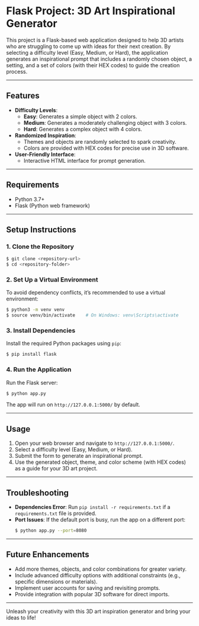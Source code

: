 # Flask Project: 3D Art Inspirational Generator

This project is a Flask-based web application designed to help 3D artists who are struggling to come up with ideas for their next creation. By selecting a difficulty level (Easy, Medium, or Hard), the application generates an inspirational prompt that includes a randomly chosen object, a setting, and a set of colors (with their HEX codes) to guide the creation process.

---

## **Features**
- **Difficulty Levels**:
  - **Easy**: Generates a simple object with 2 colors.
  - **Medium**: Generates a moderately challenging object with 3 colors.
  - **Hard**: Generates a complex object with 4 colors.
- **Randomized Inspiration**:
  - Themes and objects are randomly selected to spark creativity.
  - Colors are provided with HEX codes for precise use in 3D software.
- **User-Friendly Interface**:
  - Interactive HTML interface for prompt generation.

---

## **Requirements**
- Python 3.7+
- Flask (Python web framework)

---

## **Setup Instructions**

### 1. Clone the Repository
```bash
$ git clone <repository-url>
$ cd <repository-folder>
```

### 2. Set Up a Virtual Environment
To avoid dependency conflicts, it’s recommended to use a virtual environment:
```bash
$ python3 -m venv venv
$ source venv/bin/activate    # On Windows: venv\Scripts\activate
```

### 3. Install Dependencies
Install the required Python packages using `pip`:
```bash
$ pip install flask
```

### 4. Run the Application
Run the Flask server:
```bash
$ python app.py
```
The app will run on `http://127.0.0.1:5000/` by default.

---

## **Usage**
1. Open your web browser and navigate to `http://127.0.0.1:5000/`.
2. Select a difficulty level (Easy, Medium, or Hard).
3. Submit the form to generate an inspirational prompt.
4. Use the generated object, theme, and color scheme (with HEX codes) as a guide for your 3D art project.

---

## **Troubleshooting**
- **Dependencies Error**: Run `pip install -r requirements.txt` if a `requirements.txt` file is provided.
- **Port Issues**: If the default port is busy, run the app on a different port:
  ```bash
  $ python app.py --port=8080
  ```

---

## **Future Enhancements**
- Add more themes, objects, and color combinations for greater variety.
- Include advanced difficulty options with additional constraints (e.g., specific dimensions or materials).
- Implement user accounts for saving and revisiting prompts.
- Provide integration with popular 3D software for direct imports.

---

Unleash your creativity with this 3D art inspiration generator and bring your ideas to life!

